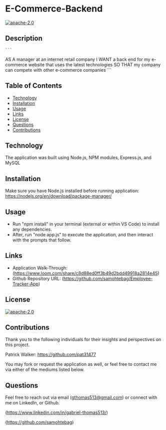 # E-Commerce-Backend

[![apache-2.0](https://img.shields.io/badge/license-apache--2.0-green?style=plastic)](https://www.apache.org/licenses/LICENSE-2.0)

## Description


    ```
AS A manager at an internet retail company
I WANT a back end for my e-commerce website that uses the latest technologies
SO THAT my company can compete with other e-commerce companies
    ```


## Table of Contents
  * [Technology](#technology)
  * [Installation](#installation)
  * [Usage](#usage)
  * [Links](#links)
  * [License](#license)
  * [Questions](#questions)
  * [Contributions](#contributions)


<a name="#technology"></a>

## Technology

The application was built using Node.js, NPM modules, Express.js, and MySQL


<a name="#installation"></a>

## Installation

Make sure you have Node.js installed before running application: https://nodejs.org/en/download/package-manager/


<a name="#usage"></a>

## Usage

* Run "npm install" in your terminal (external or within VS Code) to install any dependencies. 
* After, run "node app.js" to execute the application, and then interact with the prompts that follow.


<a name="#links"></a>

## Links
 
  * Application Walk-Through: (https://www.loom.com/share/c8d88ed0ff3b49d2bdd49918a2814e45)
  * Github Repository URL: (https://github.com/samohtebag/Employee-Tracker-App)
  

<a name="#license"></a>

## License

  [![apache-2.0](https://img.shields.io/badge/license-apache--2.0-green?style=plastic)](https://www.apache.org/licenses/LICENSE-2.0)

  

<a name="#contributions"></a>

## Contributions

Thank you to the following individuals for their insights and perspectives on this project.

Patrick Walker: https://github.com/pat31477

You may fork or request the application as well, or feel free to contact me via either of the mediums listed below.




<a name="#questions"></a>

## Questions

Feel free to reach out via email (gthomas513@gmail.com) or connect with me on LinkedIn, or Github. 

(https://www.linkedin.com/in/gabriel-thomas513/)

(https://github.com/samohtebag)